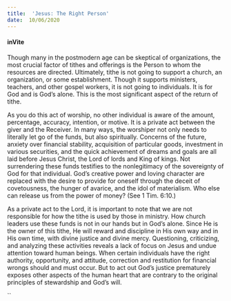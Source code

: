 ```yaml
---
title:  'Jesus: The Right Person'
date:  10/06/2020
---
```


#### inVite

Though many in the postmodern age can be skeptical of organizations, the most crucial factor of tithes and offerings is the Person to whom the resources are directed. Ultimately, tithe is not going to support a church, an organization, or some establishment. Though it supports ministers, teachers, and other gospel workers, it is not going to individuals. It is for God and is God’s alone. This is the most significant aspect of the return of tithe.

As you do this act of worship, no other individual is aware of the amount, percentage, accuracy, intention, or motive. It is a private act between the giver and the Receiver. In many ways, the worshiper not only needs to literally let go of the funds, but also spiritually. Concerns of the future, anxiety over financial stability, acquisition of particular goods, investment in various securities, and the quick achievement of dreams and goals are all laid before Jesus Christ, the Lord of lords and King of kings. Not surrendering these funds testifies to the nonlegitimacy of the sovereignty of God for that individual. God’s creative power and loving character are replaced with the desire to provide for oneself through the deceit of covetousness, the hunger of avarice, and the idol of materialism. Who else can release us from the power of money? (See 1 Tim. 6:10.)

As a private act to the Lord, it is important to note that we are not responsible for how the tithe is used by those in ministry. How church leaders use these funds is not in our hands but in God’s alone. Since He is the owner of this tithe, He will reward and discipline in His own way and in His own time, with divine justice and divine mercy. Questioning, criticizing, and analyzing these activities reveals a lack of focus on Jesus and undue attention toward human beings. When certain individuals have the right authority, opportunity, and attitude, correction and restitution for financial wrongs should and must occur. But to act out God’s justice prematurely exposes other aspects of the human heart that are contrary to the original principles of stewardship and God’s will.

``